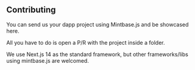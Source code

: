 ## Contributing

You can send us your dapp project using Mintbase.js and be showcased here.

All you have to do is open a P/R with the project inside a folder.

We use Next.js 14 as the standard framework, but other frameworks/libs using mintbase.js are welcomed.